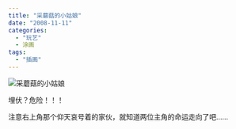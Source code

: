 ```yaml
---
title: "采蘑菇的小姑娘"
date: "2008-11-11"
categories: 
  - "玩艺"
  - 涂画
tags: 
  - "插画"
---
```


![采蘑菇的小姑娘](https://media.kaerozhi.com/2025/06/62baa1a6087159cd9b949910603971f6.webp)

埋伏？危险！！！

注意右上角那个仰天哀号着的家伙，就知道两位主角的命运走向了吧……
